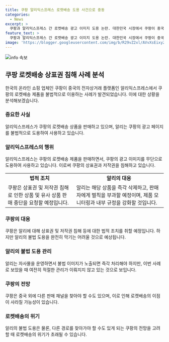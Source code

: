 ```yaml
---
title: 쿠팡 알리익스프레스 로켓배송 도용 사건으로 중동
categories:
  - News
excerpt: >
  쿠팡과 알리익스프레스 간 로켓배송 광고 이미지 도용 논란. 대한민국 시장에서 쿠팡이 중국에서 직접 판매하는 로켓배송 제품을 알리익스프레스가 판매 중. 알리는 쿠팡 광고 페이지를 불법 도용하고, 상표권과 저작권을 침해한 것으로 확인됨. 쿠팡은 법적 조치를 예고하며 알리의 불법 행위에 대응 중. 관측에 따르면 두 기업 간 파트너십 등에 영향을 미칠 가능성도 제기되고 있음.
feature_text: >
  쿠팡과 알리익스프레스 간 로켓배송 광고 이미지 도용 논란. 대한민국 시장에서 쿠팡이 중국에서 직접 판매하는 로켓배송 제품을 알리익스프레스가 판매 중. 알리는 쿠팡 광고 페이지를 불법 도용하고, 상표권과 저작권을 침해한 것으로 확인됨. 쿠팡은 법적 조치를 예고하며 알리의 불법 행위에 대응 중. 관측에 따르면 두 기업 간 파트너십 등에 영향을 미칠 가능성도 제기되고 있음.
image: 'https://blogger.googleusercontent.com/img/b/R29vZ2xl/AVvXsEixyZcFfHzMRdzZMjFBmAUKJYCLCGyLL1o632UiGVXcaFdKo_bkvkuCioo0uUKlGfBVcT3P84aROyZIXSBEx3Aw5nCQ3pTgDom1WDC4m8eifvWiAmWEEVb4x6G_l8C0QH225ldMjyaFvpxGEBGNO37VmDTDMHGhJPq73UglMfDca1-0aw/s1600/blogspot.png'
---
```


<p><img src="https://blogger.googleusercontent.com/img/b/R29vZ2xl/AVvXsEixyZcFfHzMRdzZMjFBmAUKJYCLCGyLL1o632UiGVXcaFdKo_bkvkuCioo0uUKlGfBVcT3P84aROyZIXSBEx3Aw5nCQ3pTgDom1WDC4m8eifvWiAmWEEVb4x6G_l8C0QH225ldMjyaFvpxGEBGNO37VmDTDMHGhJPq73UglMfDca1-0aw/s1600/blogspot.png" alt="info 속보" /></p>

<h2 data-ke-size="size26">쿠팡 로켓배송 상표권 침해 사례 분석</h2>

<p data-ke-size="size16">한국의 온라인 쇼핑 업체인 쿠팡이 중국의 전자상거래 플랫폼인 알리익스프레스에서 쿠팡의 로켓배송 제품을 불법적으로 이용하는 사례가 발견되었습니다. 이에 대한 상황을 분석해보겠습니다.</p>

<h3>중요한 사실</h3>

<p data-ke-size="size16">알리익스프레스가 쿠팡의 로켓배송 상품을 판매하고 있으며, 알리는 쿠팡의 광고 페이지를 불법적으로 도용하여 사용하고 있습니다.</p>

<h3>알리익스프레스의 행위</h3>

<p data-ke-size="size16">알리익스프레스는 쿠팡의 로켓배송 제품을 판매하면서, 쿠팡의 광고 이미지를 무단으로 도용하여 사용하고 있습니다. 이로써 쿠팡의 상표권과 저작권을 침해하고 있습니다.</p>

<table>
    <tr>
        <td style="text-align: center; height: 17px;"><b>법적 조치</b></td>
        <td style="text-align: center; height: 17px;"><b>알리의 대응</b></td>
    </tr>
    <tr>
        <td>쿠팡은 상표권 및 저작권 침해로 인한 상품 및 유사 상품 판매 중단을 요청할 예정입니다.</td>
        <td>알리는 해당 상품을 즉각 삭제하고, 판매자에게 벌칙을 부과할 예정이며, 제품 모니터링과 내부 규정을 강화할 것입니다.</td>
    </tr>
</table>

<h3>쿠팡의 대응</h3>

<p data-ke-size="size16">쿠팡은 알리에 대해 상표권 및 저작권 침해 등에 대한 법적 조치를 취할 예정입니다. 하지만 알리의 불법 도용을 완전히 막기는 어려울 것으로 예상됩니다.</p>

<h3>알리의 불법 도용 관리</h3>

<p data-ke-size="size16">알리는 자사몰을 운영하면서 불법 이미지가 노출되면 즉각 처리해야 하지만, 이번 사례로 보았을 때 여전히 적절한 관리가 이뤄지지 않고 있는 것으로 보입니다.</p>

<h3>쿠팡의 전망</h3>

<p data-ke-size="size16">쿠팡은 중국 외에 다른 판매 채널을 찾아야 할 수도 있으며, 이로 인해 로켓배송의 이점이 사라질 가능성이 있습니다.</p>

<h3>로켓배송의 위기</h3>

<p data-ke-size="size16">알리의 불법 도용은 물론, 다른 경로를 찾아가야 할 수도 있게 되는 쿠팡의 전망을 고려할 때 로켓배송의 위기가 초래될 수 있습니다.</p>

